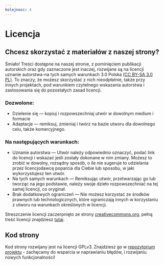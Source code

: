 ```yaml
---
kolejnosc: 4  
---
```

# Licencja

## Chcesz skorzystać z materiałów z naszej strony?

Śmiało! Treści dostępne na naszej stronie, z pominięciem publikacji autorskich oraz gdy zaznaczone jest inaczej, rozwijane są na licencji uznanie autorstwa-na tych samych warunkach 3.0 Polska [(CC BY-SA 3.0 PL)](https://creativecommons.org/licenses/by-sa/3.0/pl/). To znaczy, że możesz skorzystać z nich nieodpłatnie, także przy innych projektach, pod warunkiem czytelnego wskazania autorstwa i zastosowania się do pozostałych zasad licencji.

### Dozwolone:
* Dzielenie się — kopiuj i rozpowszechniaj utwór w dowolnym medium i formacie
* Adaptacje — remiksuj, zmieniaj i twórz na bazie utworu
dla dowolnego celu, także komercyjnego.

### Na następujących warunkach:
* Uznanie autorstwa — Utwór należy odpowiednio oznaczyć, podać link do licencji i wskazać jeśli zostały dokonane w nim zmiany. Możesz to zrobić w dowolny, rozsądny sposób, o ile nie sugeruje to udzielania przez licencjodawcę poparcia dla Ciebie lub sposobu, w jaki wykorzystujesz ten utwór.
* Na tych samych warunkach — Remiksując utwór, przetwarzając go lub tworząc na jego podstawie, należy swoje dzieło rozpowszechniać na tej samej licencji, co oryginał.
* Brak dodatkowych ograniczeń — Nie możesz korzystać ze środków prawnych lub technologicznych, które ograniczają innych w korzystaniu z utworu na warunkach określonych w licencji.

Streszczenie licencji zaczerpnięto ze strony [creativecommons.org](https://creativecommons.org/licenses/by-sa/3.0/pl/), pełną treść licencji znajdziesz [tutaj](https://creativecommons.org/licenses/by-sa/3.0/pl/legalcode).

## Kod strony

Kod strony rozwijany jest na licencji GPLv3. Znajdziesz go w [repozytorium projektu](https://github.com/fundacja-kohezja/tranzycja.pl/) - zachęcamy do wsparcia w naprawianiu błędów, i rozwijaniu nowych funkcjonalności!
